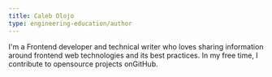 ```yaml
---
title: Caleb Olojo
type: engineering-education/author
---
```


I'm a Frontend developer and technical writer who loves sharing information around frontend web technologies and its best practices. In my free time, I contribute to opensource projects onGitHub.
